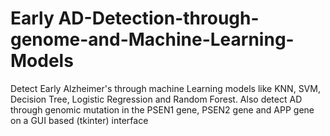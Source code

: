# Early AD-Detection-through-genome-and-Machine-Learning-Models
Detect Early Alzheimer's through machine Learning models like KNN, SVM, Decision Tree, Logistic Regression and Random Forest. Also detect AD through genomic mutation in the PSEN1 gene, PSEN2 gene and APP gene on a GUI based (tkinter) interface
